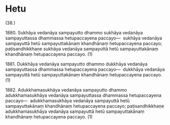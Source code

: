 # Hetu

(38.)

1880\. Sukhāya vedanāya sampayutto dhammo sukhāya vedanāya sampayuttassa dhammassa hetupaccayena paccayo—  sukhāya vedanāya sampayuttā hetū sampayuttakānaṃ khandhānaṃ hetupaccayena paccayo; paṭisandhikkhaṇe sukhāya vedanāya sampayuttā hetū sampayuttakānaṃ khandhānaṃ hetupaccayena paccayo. (1)

1881\. Dukkhāya vedanāya sampayutto dhammo dukkhāya vedanāya sampayuttassa dhammassa hetupaccayena paccayo—  dukkhāya vedanāya sampayuttā hetū sampayuttakānaṃ khandhānaṃ hetupaccayena paccayo. (1)

1882\. Adukkhamasukhāya vedanāya sampayutto dhammo adukkhamasukhāya vedanāya sampayuttassa dhammassa hetupaccayena paccayo—  adukkhamasukhāya vedanāya sampayuttā hetū sampayuttakānaṃ khandhānaṃ hetupaccayena paccayo; paṭisandhikkhaṇe adukkhamasukhāya vedanāya sampayuttā hetū sampayuttakānaṃ khandhānaṃ hetupaccayena paccayo. (1)
